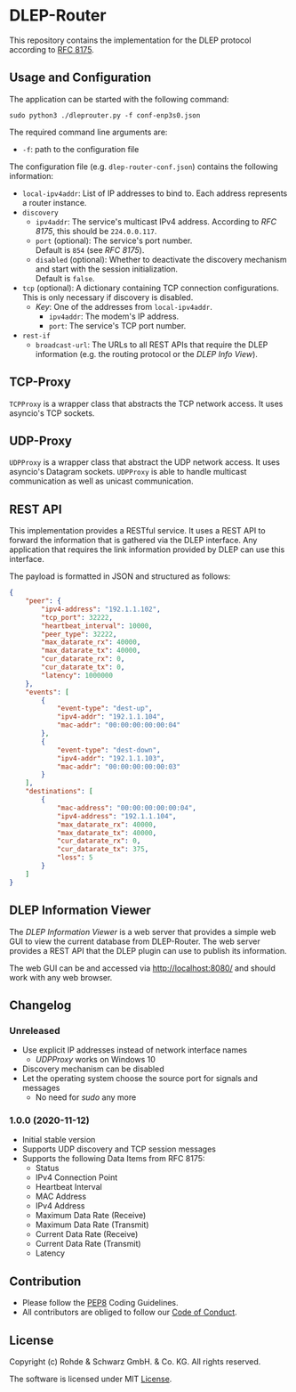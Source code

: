 # DLEP-Router

This repository contains the implementation for the DLEP protocol according to
[RFC 8175](https://datatracker.ietf.org/doc/rfc8175/).

## Usage and Configuration

The application can be started with the following command:

```
sudo python3 ./dleprouter.py -f conf-enp3s0.json
```

The required command line arguments are:

- `-f`: path to the configuration file

The configuration file (e.g. `dlep-router-conf.json`) contains the following
information:

- `local-ipv4addr`: List of IP addresses to bind to.  Each address represents a
  router instance.
- `discovery`
  - `ipv4addr`: The service's multicast IPv4 address.
    According to *RFC 8175*, this should be `224.0.0.117`.
  - `port` (optional): The service's port number.  
    Default is `854` (see *RFC 8175*).
  - `disabled` (optional): Whether to deactivate the discovery mechanism and
    start with the session initialization.  
    Default is `false`.
- `tcp` (optional): A dictionary containing TCP connection configurations.
  This is only necessary if discovery is disabled.
  - *Key*: One of the addresses from `local-ipv4addr`.
    - `ipv4addr`: The modem's IP address.
    - `port`: The service's TCP port number.
- `rest-if`
  - `broadcast-url`: The URLs to all REST APIs that require the DLEP information
    (e.g. the routing protocol or the *DLEP Info View*).

## TCP-Proxy

`TCPProxy` is a wrapper class that abstracts the TCP network access. It uses
asyncio's TCP sockets.

## UDP-Proxy

`UDPProxy` is a wrapper class that abstract the UDP network access. It uses
asyncio's Datagram sockets. `UDPProxy` is able to handle multicast communication
as well as unicast communication.

## REST API

This implementation provides a RESTful service. It uses a REST API to forward
the information that is gathered via the DLEP interface. Any application that
requires the link information provided by DLEP can use this interface.

The payload is formatted in JSON and structured as follows:

```json
{
    "peer": {
        "ipv4-address": "192.1.1.102",
        "tcp_port": 32222,
        "heartbeat_interval": 10000,
        "peer_type": 32222,
        "max_datarate_rx": 40000,
        "max_datarate_tx": 40000,
        "cur_datarate_rx": 0,
        "cur_datarate_tx": 0,
        "latency": 1000000
    },
    "events": [
        {
            "event-type": "dest-up",
            "ipv4-addr": "192.1.1.104",
            "mac-addr": "00:00:00:00:00:04"
        },
        {
            "event-type": "dest-down",
            "ipv4-addr": "192.1.1.103",
            "mac-addr": "00:00:00:00:00:03"
        }
    ],
    "destinations": [
        {
            "mac-address": "00:00:00:00:00:04",
            "ipv4-address": "192.1.1.104",
            "max_datarate_rx": 40000,
            "max_datarate_tx": 40000,
            "cur_datarate_rx": 0,
            "cur_datarate_tx": 375,
            "loss": 5
        }
    ]
}
```

## DLEP Information Viewer

The *DLEP Information Viewer* is a web server that provides a simple web GUI to
view the current database from DLEP-Router. The web server provides a REST API
that the DLEP plugin can use to publish its information.

The web GUI can be and accessed via <http://localhost:8080/> and should work
with any web browser.

## Changelog

### Unreleased

- Use explicit IP addresses instead of network interface names
  + *UDPProxy* works on Windows 10
- Discovery mechanism can be disabled
- Let the operating system choose the source port for signals and messages
  + No need for *sudo* any more

### 1.0.0 (2020-11-12)

- Initial stable version
- Supports UDP discovery and TCP session messages
- Supports the following Data Items from RFC 8175:
  + Status
  + IPv4 Connection Point
  + Heartbeat Interval
  + MAC Address
  + IPv4 Address
  + Maximum Data Rate (Receive)
  + Maximum Data Rate (Transmit)
  + Current Data Rate (Receive)
  + Current Data Rate (Transmit)
  + Latency

## Contribution

- Please follow the [PEP8](https://www.python.org/dev/peps/pep-0008/) Coding
  Guidelines.
- All contributors are obliged to follow our
  [Code of Conduct](https://github.com/Rohde-Schwarz/rohde-schwarz/blob/master/code-of-conduct.md).

## License

Copyright (c) Rohde & Schwarz GmbH. & Co. KG. All rights reserved.

The software is licensed under MIT [License](./LICENSE).

